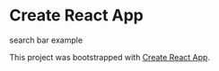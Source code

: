 # Create React App

search bar example

This project was bootstrapped with [Create React App](https://github.com/facebook/create-react-app).

